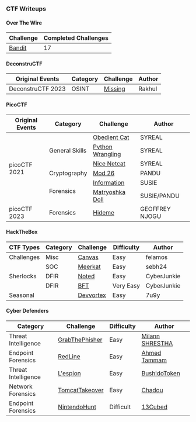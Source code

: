 ### CTF Writeups

<h4>Over The Wire</h4>
<table>
    <thead>
        <tr>
            <th>Challenge</th>
            <th>Completed Challenges</th>
        </tr>
    </thead>
    <tbody>
        <td><a href="https://github.com/elvanalandi/Writeups/tree/main/banditoverthewire">Bandit</a></td>
        <td>17</td>
    </tbody>
</table>

<h4>DeconstruCTF</h4>
<table>
    <thead>
        <tr>
            <th>Original Events</th>
            <th>Category</th>
            <th>Challenge</th>
            <th>Author</th>
        </tr>
    </thead>
    <tbody>
      <tr>
            <td>DeconstruCTF 2023</td>
            <td>OSINT</td>
            <td><a href="https://github.com/elvanalandi/Writeups/blob/main/deconstructf/deconstructf2023/missing">Missing</a></td>
            <td>Rakhul</td>
        </tr>
    </tbody>
</table>

<h4>PicoCTF</h4>
<table>
    <thead>
        <tr>
            <th>Original Events</th>
            <th>Category</th>
            <th>Challenge</th>
            <th>Author</th>
        </tr>
    </thead>
    <tbody>
        <tr>
            <td rowspan=6>picoCTF 2021</td>
            <td rowspan=3>General Skills</td>
            <td><a href="https://github.com/elvanalandi/Writeups/tree/main/picoCTF/picoCTF2021/General/Obedient%20Cat">Obedient Cat</a></td>
            <td>SYREAL</td>
        </tr>
        <tr>
            <td><a href="https://github.com/elvanalandi/Writeups/tree/main/picoCTF/picoCTF2021/General/Python%20Wrangling">Python Wrangling</a></td>
            <td>SYREAL</td>
        </tr>
        <tr>
            <td><a href="https://github.com/elvanalandi/Writeups/tree/main/picoCTF/picoCTF2021/General/Nice%20Netcat">Nice Netcat</a></td>
            <td>SYREAL</td>
        </tr>
        <tr>
            <td>Cryptography</td>
            <td><a href="https://github.com/elvanalandi/Writeups/blob/main/picoCTF/picoCTF2021/Cryptography/Mod26">Mod 26</a></td>
            <td>PANDU</td>
        </tr>
        <tr>
            <td rowspan=2>Forensics</td>
            <td><a href="https://github.com/elvanalandi/Writeups/tree/main/picoCTF/picoCTF2021/Forensics/information">Information</a></td>
            <td>SUSIE</td>
        </tr>
        <tr>
            <td><a href="https://github.com/elvanalandi/Writeups/tree/main/picoCTF/picoCTF2021/Forensics/Matryoshka%20Doll">Matryoshka Doll</a></td>
            <td>SUSIE/PANDU</td>
        </tr>
        <tr>
            <td>picoCTF 2023</td>
            <td>Forensics</td>
            <td><a href="https://github.com/elvanalandi/Writeups/tree/main/picoCTF/picoCTF2023/Forensics/hideme">Hideme</a></td>
            <td>GEOFFREY NJOGU</td>
    </tbody>
</table>

<h4>HackTheBox</h4>
<table>
    <thead>
        <tr>
            <th>CTF Types</th>
            <th>Category</th>
            <th>Challenge</th>
            <th>Difficulty</th>
            <th>Author</th>
        </tr>
    </thead>
    <tbody>
        <tr>
            <td>Challenges</td>
            <td>Misc</td>
            <td><a href="https://github.com/elvanalandi/Writeups/tree/main/hackthebox/challenges/misc/canvas">Canvas</a></td>
            <td>Easy</td>
            <td>felamos</td>
        </tr>
        <tr>
            <td rowspan=3>Sherlocks</td>
            <td>SOC</td>
            <td><a href="https://github.com/elvanalandi/Writeups/tree/main/hackthebox/sherlock/meerkat">Meerkat</a></td>
            <td>Easy</td>
            <td>sebh24</td>
        </tr>
        <tr>
            <td>DFIR</td>
            <td><a href="https://github.com/elvanalandi/Writeups/tree/main/hackthebox/sherlock/noted">Noted</a></td>
            <td>Easy</td>
            <td>CyberJunkie</td>
        </tr>
        <tr>
            <td>DFIR</td>
            <td><a href="https://github.com/elvanalandi/Writeups/tree/main/hackthebox/sherlock/bft">BFT</a></td>
            <td>Very Easy</td>
            <td>CyberJunkie</td>
        </tr>
        <tr>
            <td>Seasonal</td>
            <td></td>
            <td><a href="https://github.com/elvanalandi/Writeups/tree/main/hackthebox/seasonal/devvortex">Devvortex</a></td>
            <td>Easy</td>
            <td>7u9y</td>
        </tr>
    </tbody>
</table>  

<h4>Cyber Defenders</h4>
<table>
    <thead>
        <tr>
            <th>Category</th>
            <th>Challenge</th>
            <th>Difficulty</th>
            <th>Author</th>
        </tr>
    </thead>
    <tbody>
        <tr>
            <td>Threat Intelligence</td>
            <td><a href="https://github.com/elvanalandi/Writeups/tree/main/cyberdefenders/grabthephisher">GrabThePhisher</a></td>
            <td>Easy</td>
            <td><a href="https://cyberdefenders.org/profile/milannshrestga">Milann SHRESTHA</a></td>
        </tr>
        <tr>
            <td>Endpoint Forensics</td>
            <td><a href="https://github.com/elvanalandi/Writeups/tree/main/cyberdefenders/redline">RedLine</a></td>
            <td>Easy</td>
            <td><a href="https://cyberdefenders.org/p/T3M0">Ahmed Tammam</a></td>
        </tr>
        <tr>
            <td>Threat Intelligence</td>
            <td><a href="https://github.com/elvanalandi/Writeups/tree/main/cyberdefenders/lespion">L'espion</a></td>
            <td>Easy</td>
            <td><a href="https://twitter.com/BushidoToken">BushidoToken</a></td>
        </tr>
        <tr>
            <td>Network Forensics</td>
            <td><a href="https://github.com/elvanalandi/Writeups/tree/main/cyberdefenders/tomcattakeover">TomcatTakeover</a></td>
            <td>Easy</td>
            <td><a href="https://cyberdefenders.org/p/Chadou">Chadou</a></td>
        </tr>
        <tr>
            <td>Endpoint Forensics</td>
            <td><a href="https://github.com/elvanalandi/Writeups/tree/main/cyberdefenders/nintendohunt">NintendoHunt</a></td>
            <td>Difficult</td>
            <td><a href="https://twitter.com/13CubedDFIR">13Cubed</a></td>
        </tr>
    </tbody>
</table>
